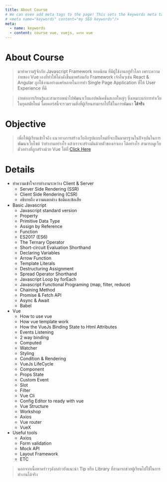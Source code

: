 ```yaml
---
title: About Course
# We can even add meta tags to the page! This sets the keywords meta tag.
# <meta name="keywords" content="my SEO keywords"/>
meta:
  - name: keywords
  - content: course vue, vuejs, คอร์ส vue
---
```


# About Course

> มาทำความรู้จักกับ Javascript Framework ยอดนิยม ที่มีผู้ใช้งานอยู่ทั่วโลก เพราะความง่ายของ Vue เองที่ทำให้โด่งดังขึ้นมาพร้อมกับ Framework เจ้าอื่นๆเช่น React & Angular ถูกใช้งานอย่างแพร่หลายในการทำ Single Page Application ที่ให้ User Experience ที่ดี

> ง่ายต่อการเรียนรู้และสามารถพนำไปพัฒนาเว็บแอปพลิเคชั่นสเกลใหญ่ๆ ซึ่งเหมาะแก่การทำเว็บในยุคสมัยใหม่ โดยคอร์สนี้จะรวมรวมสิ่งที่ผู้เรียนสามารถไปใช้ในการพัฒนา **ได้จริง**

# Objective

> เพื่อให้ผู้เรียนเข้าใจถึง แนวทางการสร้างเว็บอีกรูปแบบใหม่ที่จะเป็นมาตรฐานในปัจจุบันในการพัฒนาเว็บไซต์ ว่าทำงานอย่างไร แล้วเราจะสร้างมันด้วยตัวของเราเอง ได้อย่างไร 
สามารถดูเว็บตัวอย่างที่ถูกสร้างด้วย Vue ได้ที่ [Click Here](https://madewithvuejs.com/websites)

# Details

* ทำความเข้าใจการทำงานระหว่าง Client & Server
  * Server Side Rendering (SSR)
  * Client Side Rendering (CSR)
  * อธิบายถึง ความแตกต่าง ข้อดีและข้อเสีย
* Basic Javascript
  * Javascript standard version
  * Property
  * Primitive Data Type
  * Assign by Reference
  * Function 
  * ES2017 (ES6)
  * The Ternary Operator
  * Short-circuit Evaluation Shorthand
  * Declaring Variables 
  * Arrow Function
  * Template Literals
  * Destructuring Assignment 
  * Spread Operator Shorthand
  * Javascript Loop by forEach
  * Javascript Functional Programing (map, filter, reduce)
  * Chaining Method
  * Promise & Fetch API
  * Async & Await
  * Babel
* Vue
  * How to use vue
  * How vue template work
  * How the VueJs Binding State to Html Attributes
  * Events Listening
  * 2 way binding
  * Computed
  * Watcher
  * Styling
  * Condition & Rendering
  * VueJs LifeCycle
  * Component
  * Props State
  * Custom Event
  * Slot
  * Filter
  * Vue Cli
  * Config Editor to ready with vue
  * Vue Structure 
  * Workshop 
  * Axios
  * Vue router
  * VueX
* Useful tools
  * Axios
  * Form validation 
  * Mock API
  * Layout Framework
  * ETC

> นอกจากเนื้อหาคร่าวๆดังกล่าวยังแนะนำ Tip หรือ Library ที่สามารถช่วยผู้เรียนไปใช้ในการทำงานได้จริง 


<!-- ![An image](./images/vue.png) -->

